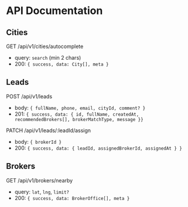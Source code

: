 # API Documentation

## Cities
GET /api/v1/cities/autocomplete
- query: `search` (min 2 chars)
- 200: `{ success, data: City[], meta }`

## Leads
POST /api/v1/leads
- body: `{ fullName, phone, email, cityId, comment? }`
- 201: `{ success, data: { id, fullName, createdAt, recommendedBrokers[], brokerMatchType, message }}`

PATCH /api/v1/leads/:leadId/assign
- body: `{ brokerId }`
- 200: `{ success, data: { leadId, assignedBrokerId, assignedAt } }`

## Brokers
GET /api/v1/brokers/nearby
- query: `lat`, `lng`, `limit?`
- 200: `{ success, data: BrokerOffice[], meta }`

